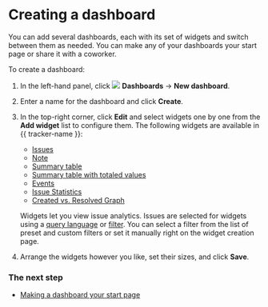 # Creating a dashboard

You can add several dashboards, each with its set of widgets and switch between them as needed. You can make any of your dashboards your start page or share it with a coworker.

To create a dashboard:

1. In the left-hand panel, click ![](../../_assets/tracker/svg/dashboards.svg)&nbsp;**Dashboards** → **New dashboard**.

1. Enter a name for the dashboard and click **Create**.

1. In the top-right corner, click **Edit** and select widgets one by one from the **Add widget** list to configure them. The following widgets are available in {{ tracker-name }}:

   - [Issues](widgets.md#tasks)
   - [Note](widgets.md#note)
   - [Summary table](widgets.md#summary-table)
   - [Summary table with totaled values](widgets.md#summary-table-with-totals)
   - [Events](widgets.md#events)
   - [Issue Statistics](widgets.md#issues-stat)
   - [Created vs. Resolved Graph](widgets.md#created-and-resolved)

   Widgets let you view issue analytics. Issues are selected for widgets using a [query language](query-filter.md) or [filter](create-filter.md). You can select a filter from the list of preset and custom filters or set it manually right on the widget creation page.

1. Arrange the widgets however you like, set their sizes, and click **Save**.


### The next step

- [Making a dashboard your start page](startpage-dashboard.md)
